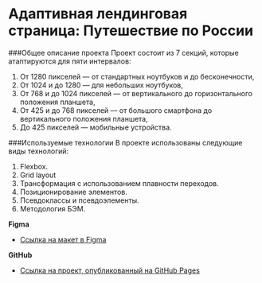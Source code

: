 # Адаптивная лендинговая страница: Путешествие по России

###Общее описание проекта
Проект состоит из 7 секций, которые атаптируются для  пяти интервалов:
1. От 1280 пикселей — от стандартных ноутбуков и до бесконечности,
2. От 1024 и до 1280 — для небольших ноутбуков,
3. От 768 и до 1024 пикселей — от вертикального до горизонтального положения планшета,
4. От 425 и до 768 пикселей — от большого смартфона до вертикального положения планшета,
5. До 425 пикселей — мобильные устройства.

###Используемые технологии
В проекте использованы следующие виды технологий:
1. Flexbox.
2. Grid layout
3. Трансформация с использованием плавности переходов.
4. Позиционирование элементов.
5. Псевдоклассы и псевдоэлементы.
6. Методология БЭМ.

**Figma**

* [Ссылка на макет в Figma](https://www.figma.com/file/5S2WSbEFL6awjVWJ0NWL8Q/Sprint-3_-Russia-_-desktop-mobile?node-id=28503%3A0)

**GitHub**

* [Ссылка на проект, опубликованный на GitHub Pages]()

